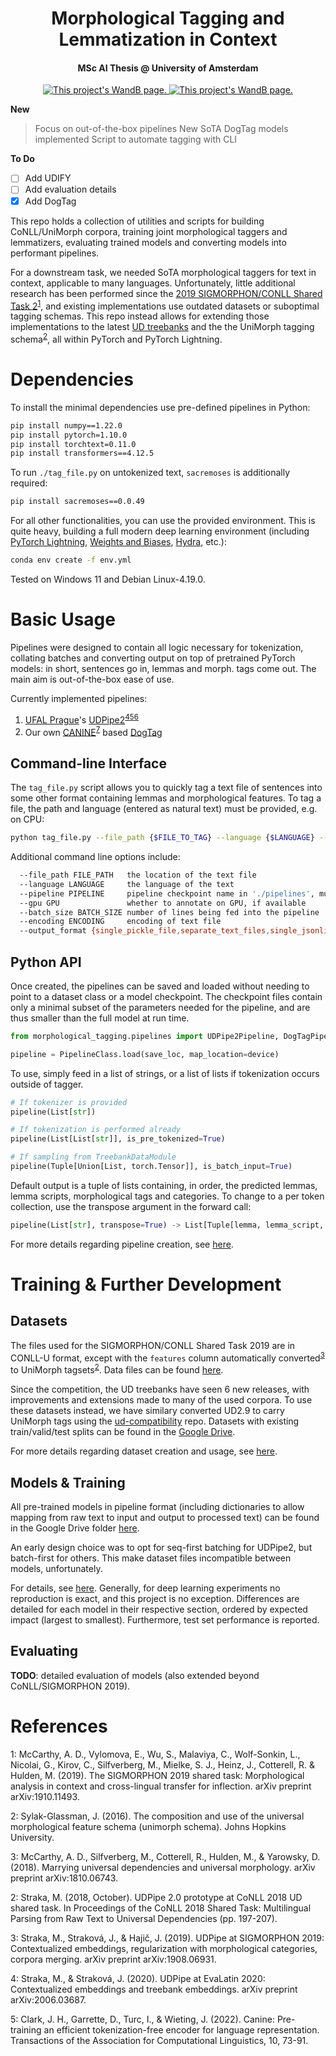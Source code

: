 <h1 align="center">
  Morphological Tagging and Lemmatization in Context
</h1>

<h4 align="center">MSc AI Thesis @ University of Amsterdam</h4>

<p align="center">
<!--
<a href="https://www.notion.so/MSc-AI-Thesis-9c3ba8027f6b4e3a82f0e391a6db76a9">
    <img
    src="https://img.shields.io/badge/Notion-%23000000.svg?style=for-the-badge&logo=notion&logoColor=white"
    alt="This project's Notion page."
    style="float: center;"
    />
</a>
-->
<a href="https://wandb.ai/verhivo/morph_tag_lemmatize?workspace=user-verhivo">
    <img src="https://img.shields.io/badge/WandB-%23000000.svg?&style=for-the-badge&logo=weightsandbiases&logoColor=#FFBE00"
    alt="This project's WandB page."
    style="float: center;"
    />
</a>
<a href="https://drive.google.com/drive/folders/1O0NZgyjkiuWQ9FuqZpsgFII2j8487Mct?usp=sharing">
    <img src="https://img.shields.io/badge/Drive-%23000000.svg?&style=for-the-badge&logo=googledrive&logoColor=#FFBE00"
    alt="This project's WandB page."
    style="float: center;"
    />
</a>
</p>

**New**
> Focus on out-of-the-box pipelines
> New SoTA DogTag models implemented
> Script to automate tagging with CLI

**To Do**

- [ ] Add UDIFY
- [ ] Add evaluation details
- [x] Add DogTag

This repo holds a collection of utilities and scripts for building CoNLL/UniMorph corpora, training joint morphological taggers and lemmatizers, evaluating trained models and converting models into performant pipelines.

For a downstream task, we needed SoTA morphological taggers for text in context, applicable to many languages. Unfortunately, little additional research has been performed since the [2019 SIGMORPHON/CONLL Shared Task 2](https://sigmorphon.github.io/sharedtasks/2019/task2/)<sup>[1](#sharedtask2019)</sup>, and existing implementations use outdated datasets or suboptimal tagging schemas. This repo instead allows for extending those implementations to the latest [UD treebanks](https://universaldependencies.org/#language-) and the the UniMorph tagging schema<sup>[2](#unimorphschema)</sup>, all within PyTorch and PyTorch Lightning.

<!--
### Contents

1. **Environment:**
2. **Datasets:**
3. **Models:**
4. **References:** cited papers useful for further reading
-->

# Dependencies

To install the minimal dependencies use pre-defined pipelines in Python:

```bash
pip install numpy==1.22.0
pip install pytorch=1.10.0
pip install torchtext=0.11.0
pip install transformers==4.12.5
```

To run `./tag_file.py` on untokenized text, `sacremoses` is additionally required:

```bash
pip install sacremoses==0.0.49
```

For all other functionalities, you can use the provided environment. This is quite heavy, building a full modern deep learning environment (including [PyTorch Lightning](https://pytorch-lightning.readthedocs.io/en/latest/), [Weights and Biases](https://docs.wandb.ai/ref/python), [Hydra](https://hydra.cc/docs/intro/), etc.):

```bash
conda env create -f env.yml
```

Tested on Windows 11 and Debian Linux-4.19.0.

# Basic Usage

Pipelines were designed to contain all logic necessary for tokenization, collating batches and converting output on top of pretrained PyTorch models: in short, sentences go in, lemmas and morph. tags come out. The main aim is out-of-the-box ease of use.

Currently implemented pipelines:

1. [UFAL Prague](https://github.com/ufal/udpipe/tree/udpipe-2)'s [UDPipe2](https://drive.google.com/drive/u/0/folders/1inRcHXtjqzVFYa7zzB2HMhoKaPwEcQlv)<sup>[4](#udpipe2conll)</sup><sup>[5](#UDPipe2SIGMORPHON)</sup><sup>[6](#UDPipe2EvaLatin)</sup>
2. Our own [CANINE](https://huggingface.co/google/canine-s)<sup>[7](#canine)</sup> based [DogTag](?)

## Command-line Interface

The `tag_file.py` script allows you to quickly tag a text file of sentences into some other format containing lemmas and morphological features. To tag a file, the path and language (entered as natural text) must be provided, e.g. on CPU:

```bash
python tag_file.py --file_path {$FILE_TO_TAG} --language {$LANGUAGE} --gpu 0
```

Additional command line options include:
```bash
  --file_path FILE_PATH   the location of the text file
  --language LANGUAGE     the language of the text
  --pipeline PIPELINE     pipeline checkpoint name in './pipelines', must contain architecture
  --gpu GPU               whether to annotate on GPU, if available
  --batch_size BATCH_SIZE number of lines being fed into the pipeline
  --encoding ENCODING     encoding of text file
  --output_format {single_pickle_file,separate_text_files,single_jsonlines_file} [{single_pickle_file,separate_text_files,single_jsonlines_file} ...] output format
```

## Python API

Once created, the pipelines can be saved and loaded without needing to point to a dataset class or a model checkpoint. The checkpoint files contain only a minimal subset of the parameters needed for the pipeline, and are thus smaller than the full model at run time.

```python
from morphological_tagging.pipelines import UDPipe2Pipeline, DogTagPipeline

pipeline = PipelineClass.load(save_loc, map_location=device)
```

To use, simply feed in a list of strings, or a list of lists if tokenization occurs outside of tagger.

```python
# If tokenizer is provided
pipeline(List[str])

# If tokenization is performed already
pipeline(List[List[str]], is_pre_tokenized=True)

# If sampling from TreebankDataModule
pipeline(Tuple[Union[List, torch.Tensor]], is_batch_input=True)
```

Default output is a tuple of lists containing, in order, the predicted lemmas, lemma scripts, morphological tags and categories. To change to a per token collection, use the transpose argument in the forward call:

```python
pipeline(List[str], transpose=True) -> List[Tuple[lemma, lemma_script, morph_tags, morph_cats], ...]
```

For more details regarding pipeline creation, see [here](./morphological_tagging/README.md).

# Training & Further Development
## Datasets

The files used for the SIGMORPHON/CONLL Shared Task 2019 are in CONLL-U format, except with the `features` column automatically converted<sup>[3](#udconversion)</sup> to UniMorph tagsets<sup>[2](#unimorphschema)</sup>. Data files can be found [here](https://github.com/sigmorphon/2019).

Since the competition, the UD treebanks have seen 6 new releases, with improvements and extensions made to many of the used corpora. To use these datasets instead, we have similary converted UD2.9 to carry UniMorph tags using the [ud-compatibility](https://github.com/unimorph/ud-compatibility) repo. Datasets with existing train/valid/test splits can be found in the [Google Drive](https://drive.google.com/file/d/1lSYGYB-4b5dztlg1iilccctI1KAxVV_e/view?usp=sharing).

For more details regarding dataset creation and usage, see [here](./morphological_tagging/README.md).

## Models & Training

All pre-trained models in pipeline format (including dictionaries to allow mapping from raw text to input and output to processed text) can be found in the Google Drive folder [here](https://drive.google.com/drive/u/0/folders/1O0NZgyjkiuWQ9FuqZpsgFII2j8487Mct).

An early design choice was to opt for seq-first batching for UDPipe2, but batch-first for others. This make dataset files incompatible between models, unfortunately.

For details, see [here](./morphological_tagging/README.md). Generally, for deep learning experiments no reproduction is exact, and this project is no exception. Differences are detailed for each model in their respective section, ordered by expected impact (largest to smallest). Furthermore, test set performance is reported.

## Evaluating

**TODO**: detailed evaluation of models (also extended beyond CoNLL/SIGMORPHON 2019).
<!--
To evaluate a trained model on a pre-defined dataset stored in `./data/corpora`, run

```bash
python -u evaluate_tagger.py ++model_name=UDPipe2 ++dataset_name={$LANGUAGE}_{$TREEBANKNAME} hydra/job_logging=disabled hydra/hydra_logging=disabled
```

It will automatically search for the most recent version of UDPipe2 model available.

The eval files will be stored in `./eval`. These can be read and analyzed in the [evaluation notebook](./evaluation.ipynb)
-->
# References

<a name="sharedtask2019">1</a>: McCarthy, A. D., Vylomova, E., Wu, S., Malaviya, C., Wolf-Sonkin, L., Nicolai, G., Kirov, C., Silfverberg, M., Mielke, S. J., Heinz, J., Cotterell, R. & Hulden, M. (2019). The SIGMORPHON 2019 shared task: Morphological analysis in context and cross-lingual transfer for inflection. arXiv preprint arXiv:1910.11493.

<a name="unimorphschema">2</a>: Sylak-Glassman, J. (2016). The composition and use of the universal morphological feature schema (unimorph schema). Johns Hopkins University.

<a name="udconversion">3</a>: McCarthy, A. D., Silfverberg, M., Cotterell, R., Hulden, M., & Yarowsky, D. (2018). Marrying universal dependencies and universal morphology. arXiv preprint arXiv:1810.06743.

<a name="udpipe2conll">2</a>: Straka, M. (2018, October). UDPipe 2.0 prototype at CoNLL 2018 UD shared task. In Proceedings of the CoNLL 2018 Shared Task: Multilingual Parsing from Raw Text to Universal Dependencies (pp. 197-207).

<a name="UDPipe2SIGMORPHON">3</a>: Straka, M., Straková, J., & Hajič, J. (2019). UDPipe at SIGMORPHON 2019: Contextualized embeddings, regularization with morphological categories, corpora merging. arXiv preprint arXiv:1908.06931.

<a name="UDPipe2EvaLatin">4</a>: Straka, M., & Straková, J. (2020). UDPipe at EvaLatin 2020: Contextualized embeddings and treebank embeddings. arXiv preprint arXiv:2006.03687.

<a name="canine">5</a>: Clark, J. H., Garrette, D., Turc, I., & Wieting, J. (2022). Canine: Pre-training an efficient tokenization-free encoder for language representation. Transactions of the Association for Computational Linguistics, 10, 73-91.
